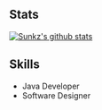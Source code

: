 ## Stats

[![Sunkz's github stats](https://github-readme-stats.vercel.app/api?username=sunkz)](https://github.com/anuraghazra/github-readme-stats)

## Skills

- Java Developer
- Software Designer

